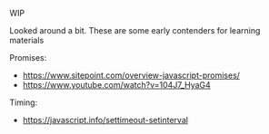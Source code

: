 WIP

Looked around a bit. These are some early contenders for learning materials

Promises:
- https://www.sitepoint.com/overview-javascript-promises/
- https://www.youtube.com/watch?v=104J7_HyaG4

Timing:
- https://javascript.info/settimeout-setinterval
